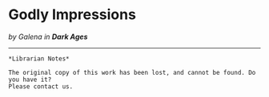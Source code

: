 # Godly Impressions

_by Galena in **Dark Ages**_

***

```
*Librarian Notes*

The original copy of this work has been lost, and cannot be found. Do you have it?
Please contact us.
```
